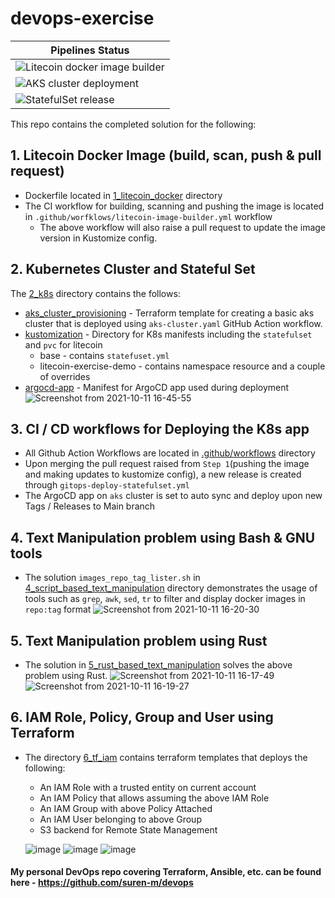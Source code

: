 # devops-exercise

| Pipelines Status |
| -|
| ![Litecoin docker image builder ](https://github.com/suren-m/devops-exercise/actions/workflows/litecoin-image-builder.yml/badge.svg) |
| ![AKS cluster deployment](https://github.com/suren-m/devops-exercise/actions/workflows/aks-cluster.yml/badge.svg) |
| ![StatefulSet release](https://github.com/suren-m/devops-exercise/actions/workflows/gitops-deploy-statefulset.yml/badge.svg) |

This repo contains the completed solution for the following:

## 1. Litecoin Docker Image (build, scan, push & pull request)

* Dockerfile located in [1_litecoin_docker](https://github.com/suren-m/devops-exercise/tree/main/1_litecoin_docker) directory
* The CI workflow for building, scanning and pushing the image is located in `.github/worfklows/litecoin-image-builder.yml` workflow
    * The above workflow will also raise a pull request to update the image version in Kustomize config.

## 2. Kubernetes Cluster and Stateful Set

The [2_k8s](https://github.com/suren-m/devops-exercise/tree/main/2_k8s) directory contains the follows:

* [aks_cluster_provisioning](https://github.com/suren-m/devops-exercise/tree/main/2_k8s/aks_cluster_provisioning) - Terraform template for creating a basic aks cluster that is deployed using `aks-cluster.yaml` GitHub Action workflow.
* [kustomization](https://github.com/suren-m/devops-exercise/tree/main/2_k8s/kustomization) - Directory for K8s manifests including the `statefulset` and `pvc` for litecoin
    * base - contains `statefuset.yml`
    * litecoin-exercise-demo - contains namespace resource and a couple of overrides
* [argocd-app](https://github.com/suren-m/devops-exercise/tree/main/2_k8s/argocd-app) - Manifest for ArgoCD app used during deployment
![Screenshot from 2021-10-11 16-45-55](https://user-images.githubusercontent.com/3830633/136818940-8fae120d-f979-4457-a849-1c4d8379329c.png)


## 3. CI / CD workflows for Deploying the K8s app

* All Github Action Workflows are located in [.github/workflows](https://github.com/suren-m/devops-exercise/tree/main/.github/workflows) directory
* Upon merging the pull request raised from `Step 1`(pushing the image and making updates to kustomize config), a new release is created through `gitops-deploy-statefulset.yml`
* The ArgoCD app on `aks` cluster is set to auto sync and deploy upon new Tags / Releases to Main branch

## 4. Text Manipulation problem using Bash & GNU tools

* The solution `images_repo_tag_lister.sh` in [4_script_based_text_manipulation](https://github.com/suren-m/devops-exercise/tree/main/4_script_based_text_manipulation) directory demonstrates the usage of tools such as `grep`, `awk`, `sed`, `tr` to filter and display docker images in `repo:tag` format
![Screenshot from 2021-10-11 16-20-30](https://user-images.githubusercontent.com/3830633/136815395-e27f3d72-cc16-4962-b8c9-3f7c6e278308.png)

## 5. Text Manipulation problem using Rust 

* The solution in [5_rust_based_text_manipulation](https://github.com/suren-m/devops-exercise/tree/main/5_rust_based_text_manipulation/images-repo-tag-lister) solves the above problem using Rust.
![Screenshot from 2021-10-11 16-17-49](https://user-images.githubusercontent.com/3830633/136815113-89361c47-6982-43f5-b184-078c825cd3e2.png)
![Screenshot from 2021-10-11 16-19-27](https://user-images.githubusercontent.com/3830633/136815289-5e5a4370-d243-4800-ae1a-a1b257313d8a.png)

## 6. IAM Role, Policy, Group and User using Terraform

* The directory [6_tf_iam](https://github.com/suren-m/devops-exercise/tree/main/6_tf_iam) contains terraform templates that deploys the following:
  * An IAM Role with a trusted entity on current account
  * An IAM Policy that allows assuming the above IAM Role
  * An IAM Group with above Policy Attached
  * An IAM User belonging to above Group
  * S3 backend for Remote State Management
  
   ![image](https://user-images.githubusercontent.com/3830633/136964369-3b0c09dd-ac3c-4260-aefa-9022ff501b57.png)
   ![image](https://user-images.githubusercontent.com/3830633/136964084-172d344f-cdc3-4705-b79f-42d1d5a9f957.png)
   ![image](https://user-images.githubusercontent.com/3830633/136964153-181103c1-1e0d-4a43-bad1-f470ca21a3d3.png)

#### My personal DevOps repo covering Terraform, Ansible, etc. can be found here - https://github.com/suren-m/devops
